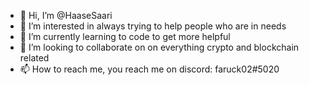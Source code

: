 - 👋 Hi, I’m @HaaseSaari
- 👀 I’m interested in always trying to help people who are in needs
- 🌱 I’m currently learning to code to get more helpful
- 💞️ I’m looking to collaborate on on everything crypto and blockchain related
- 📫 How to reach me, you reach me on discord: faruck02#5020

<!---
HaaseSaari/HaaseSaari is a ✨ special ✨ repository because its `README.md` (this file) appears on your GitHub profile.
You can click the Preview link to take a look at your changes.
--->
